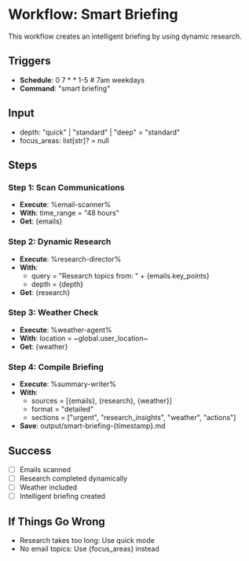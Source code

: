 # Workflow: Smart Briefing

This workflow creates an intelligent briefing by using dynamic research.

## Triggers
- **Schedule**: 0 7 * * 1-5  # 7am weekdays
- **Command**: "smart briefing"

## Input
- depth: "quick" | "standard" | "deep" = "standard"
- focus_areas: list[str]? = null

## Steps

### Step 1: Scan Communications
- **Execute**: %email-scanner%
- **With**: time_range = "48 hours"
- **Get**: {emails}

### Step 2: Dynamic Research
- **Execute**: %research-director%
- **With**: 
  - query = "Research topics from: " + {emails.key_points}
  - depth = {depth}
- **Get**: {research}

### Step 3: Weather Check
- **Execute**: %weather-agent%
- **With**: location = ~global.user_location~
- **Get**: {weather}

### Step 4: Compile Briefing
- **Execute**: %summary-writer%
- **With**:
  - sources = [{emails}, {research}, {weather}]
  - format = "detailed"
  - sections = ["urgent", "research_insights", "weather", "actions"]
- **Save**: output/smart-briefing-{timestamp}.md

## Success
- [ ] Emails scanned
- [ ] Research completed dynamically
- [ ] Weather included
- [ ] Intelligent briefing created

## If Things Go Wrong
- Research takes too long: Use quick mode
- No email topics: Use {focus_areas} instead